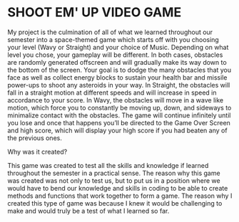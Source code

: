 # SHOOT EM' UP VIDEO GAME

My project is the culmination of all of what we learned throughout our semester into a space-themed game which starts off with you choosing your level (Wavy or Straight) and your choice of Music. Depending on what level you chose, your gameplay will be different. In both cases, obstacles are randomly generated offscreen and will gradually make its way down to the bottom of the screen. Your goal is to dodge the many obstacles that you face as well as collect energy blocks to sustain your health bar and missile power-ups to shoot any asteroids in your way. In Straight, the obstacles will fall in a straight motion at different speeds and will increase in speed in accordance to your score. In Wavy, the obstacles will move in a wave like motion, which force you to constantly be moving up, down, and sideways to minimalize contact with the obstacles. The game will continue infinitely until you lose and once that happens you’ll be directed to the Game Over Screen and high score, which will display your high score if you had beaten any of the previous ones.

Why was it created? 

This game was created to test all the skills and knowledge if learned throughout the semester in a practical sense. The reason why this game was created was not only to test us, but to put us in a position where we would have to bend our knowledge and skills in coding to be able to create methods and functions that work together to form a game.
The reason why I created this type of game was because I knew it would be challenging to make and would truly be a test of what I learned so far.  
